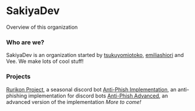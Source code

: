 # SakiyaDev
Overview of this organization


### Who are we?
SakiyaDev is an organization started by [tsukuyomiotoko](https://github.com/tsukuyomiotoko), [emiliashiori](https://github.com/emiliashiori) and Vee. We make lots of cool stuff!

### Projects
[Rurikon Project](https://github.com/SakiyaDev/rurikon-project), a seasonal discord bot
[Anti-Phish Implementation](https://github.com/SakiyaDev/anti-phish-implementation), an anti-phishing implementation for discord bots
[Anti-Phish Advanced](https://github.com/SakiyaDev/anti-phish-implementation), an advanced version of the implementation
*More to come!*

